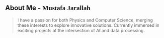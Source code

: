 ## About Me - <span style="font-family: 'Comic Sans MS', cursive;">Mustafa Jarallah</span>
> I have a passion for both Physics and Computer Science, merging these interests to explore innovative solutions.
> Currently immersed in exciting projects at the intersection of AI and data processing.
<!--
## Interests and Expertise
- 🚀 My main focus is on:
  - MLOps and data pipelines for machine learning lifecycle management.
  - Data streaming applications using Apache Kafka.
  - Physics simulation and computational modeling.

## Tech Stack

### Machine Learning
![Python](https://img.shields.io/badge/Python-3776AB?style=for-the-badge&logo=python&logoColor=white)
![TensorFlow](https://img.shields.io/badge/TensorFlow-FF6F00?style=for-the-badge&logo=tensorflow&logoColor=white)
![PyTorch](https://img.shields.io/badge/PyTorch-EE4C2C?style=for-the-badge&logo=pytorch&logoColor=white)

### Data Streaming
![Apache Spark](https://img.shields.io/badge/Apache%20Spark-E25A1C?style=for-the-badge&logo=apachespark&logoColor=white)
![Apache Kafka](https://img.shields.io/badge/Apache%20Kafka-231F20?style=for-the-badge&logo=apachekafka&logoColor=white)
![Apache Arrow](https://img.shields.io/badge/Apache%20Arrow-00BFFF?style=for-the-badge&logo=apachearrow&logoColor=white)
![Cython](https://img.shields.io/badge/Cython-3776AB?style=for-the-badge&logo=cython&logoColor=white)

### Cloud Infrastructure
![Microsoft Azure](https://img.shields.io/badge/Microsoft%20Azure-0078D4?style=for-the-badge&logo=microsoftazure&logoColor=white)
![Google Cloud](https://img.shields.io/badge/Google%20Cloud-4285F4?style=for-the-badge&logo=googlecloud&logoColor=white)
![Docker](https://img.shields.io/badge/Docker-2496ED?style=for-the-badge&logo=docker&logoColor=white)

## Projects

### MLOps Data Pipeline
- Implementing robust MLOps pipelines to streamline the machine learning lifecycle, from data ingestion to model deployment and monitoring.

### Data Streaming with Apache Kafka
- Designing and deploying scalable data streaming applications using Apache Kafka for real-time data processing.

### Physics Simulation Framework
- Developing advanced computational models and simulations to solve complex physics problems.

## Get in Touch
- 📫 I'm open to collaboration and discussions in the realms of Physics, Computer Science, or any intriguing interdisciplinary projects.
- 💼 Let's connect on [LinkedIn](https://www.linkedin.com/in/mustafa-jarallah/).


> "I have no special talent. I am only passionately curious."  
> — Albert Einstein
<!---

majarall/majarall is a ✨ special ✨ repository because its `README.md` (this file) appears on your GitHub profile.
You can click the Preview link to take a look at your changes.
--->

